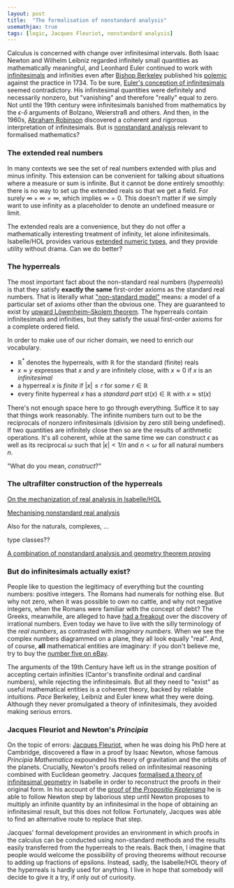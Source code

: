 ```yaml
---
layout: post
title:  "The formalisation of nonstandard analysis"
usemathjax: true 
tags: [logic, Jacques Fleuriot, nonstandard analysis]
---
```


Calculus is concerned with change over infinitesimal intervals. Both Isaac Newton and Wilhelm Leibniz regarded infinitely small quantities as mathematically meaningful, and Leonhard Euler continued to work with 
[infinitesimals](https://plato.stanford.edu/entries/continuity/) and infinities even after [Bishop Berkeley](https://en.wikipedia.org/wiki/George_Berkeley) published his [polemic](https://en.wikipedia.org/wiki/The_Analyst) against the practice in 1734.
To be sure, [Euler's conception of infinitesimals](https://rdcu.be/cSXiN) seemed contradictory. His infinitesimal quantities were definitely and necessarily nonzero, but "vanishing" and therefore "really" equal to zero.
Not until the 19th century were infinitesimals banished from mathematics by the $\epsilon$-$\delta$ arguments of Bolzano, Weierstraß and others.
And then, in the 1960s, [Abraham Robinson](https://en.wikipedia.org/wiki/Abraham_Robinson) discovered a coherent and rigorous interpretation of infinitesimals.
But is [nonstandard analysis](https://en.wikipedia.org/wiki/Nonstandard_analysis) relevant to formalised mathematics?

### The extended real numbers

In many contexts we see the set of real numbers extended with plus and minus infinity.
This extension can be convenient for talking about situations where a measure or sum is infinite.
But it cannot be done entirely smoothly: there is no way to set up the extended reals so that we get a field.
For surely $\infty+\infty=\infty$, which implies $\infty=0$.
This doesn't matter if we simply want to use infinity as a placeholder to denote an undefined measure or limit.

The extended reals are a convenience, but they do not offer a mathematically interesting treatment of infinity, let alone infinitesimals.
Isabelle/HOL provides various [extended numeric types](https://isabelle.in.tum.de/dist/library/HOL/HOL-Library/Extended_Real.html), and they provide utility without drama.
Can we do better?

### The hyperreals

The most important fact about the non-standard real numbers (*hyperreals*) is that they satisfy **exactly the same** first-order axioms as the standard real numbers.
That is literally what ["non-standard model"](https://plato.stanford.edu/entries/model-theory) means: a model of a particular set of axioms other than the obvious one.
They are guaranteed to exist by [upward Löwenheim–Skolem theorem](https://en.wikipedia.org/wiki/Löwenheim–Skolem_theorem).
The hyperreals contain infinitesimals and infinities, but they satisfy the usual first-order axioms for a complete ordered field.

In order to make use of our richer domain, we need to enrich our vocabulary.

* $\mathbb{R}^*$ denotes the hyperreals, with $\mathbb{R}$ for the standard (finite) reals
* $x\approx y$ expresses that $x$ and $y$ are infinitely close, with $x\approx 0$ if $x$ is an *infinitesimal*
* a hyperreal $x$ is *finite* if $\lvert x \rvert\le r$ for some $r\in\mathbb{R}$
* every finite hyperreal $x$ has a *standard part* $\textrm{st}(x)\in\mathbb{R}$ with $x\approx\textrm{st}(x)$

There's not enough space here to go through everything. Suffice it to say that things work reasonably. The infinite numbers turn out to be the reciprocals of nonzero infinitesimals (division by zero still being undefined). If two quantities are infinitely close then so are the results of arithmetic operations. It's all coherent, while at the same time we can construct $\epsilon$ as well as its reciprocal $\omega$ such that $\lvert\epsilon\rvert<1/n$ and $n<\omega$ for all natural numbers $n$.

"What do you mean, *construct*?"

### The ultrafilter construction of the hyperreals


[On the mechanization of real analysis in Isabelle/HOL](https://rdcu.be/cRUFK)

[Mechanising nonstandard real analysis](https://dx.doi.org/10.1112/S1461157000000267)


 Also for the naturals, complexes, ...


type classes??



[A combination of nonstandard analysis and geometry theorem proving](https://rdcu.be/cM63n)



### But do infinitesimals actually exist?

People like to question the legitimacy of everything but the counting numbers: positive integers.
The Romans had numerals for nothing else.
But why not zero, when it was possible to own no cattle, and why not negative integers, 
when the Romans were familiar with the concept of debt?
The Greeks, meanwhile, are alleged to have [had a freakout](https://nrich.maths.org/2671)
over the discovery of irrational numbers.
Even today we have to live with the silly terminology of the *real numbers*, as contrasted with *imaginary numbers*.
When we see the complex numbers diagrammed on a plane, they all look equally "real".
And, of course, **all** mathematical entities are imaginary:
if you don't believe me, try to buy the [number five on eBay](https://www.ebay.co.uk/sch/i.html?_nkw=number+five).

The arguments of the 19th Century have left us in the strange position of accepting certain infinities (Cantor's transfinite ordinal and cardinal numbers), while rejecting the infinitesimals.
But all they need to "exist" as useful mathematical entities is a coherent theory, backed by reliable intuitions.
*Pace* Berkeley, Leibniz and Euler knew what they were doing.
Although they never promulgated a theory of infinitesimals, they avoided making serious errors.

### Jacques Fleuriot and Newton's *Principia*

On the topic of errors: [Jacques Fleuriot](https://homepages.inf.ed.ac.uk/jdf/), 
when he was doing his PhD here at Cambridge, discovered a flaw in a proof by Isaac Newton, whose famous *Principia Mathematica* expounded his theory of gravitation and the orbits of the planets.
Crucially, Newton's proofs relied on infinitesimal reasoning combined with Euclidean geometry.
Jacques [formalised a theory of infinitesimal geometry](https://rdcu.be/cM63n) in Isabelle in order to reconstruct the proofs in their original form.
In his account of the [proof of the *Propositio Kepleriana*](https://rdcu.be/cIK7a) he is able to follow Newton step by laborious step until Newton proposes to multiply an infinite quantity by an infinitesimal in the hope of obtaining an infinitesimal result, but this does not follow.
Fortunately, Jacques was able to find an alternative route to replace that step.

Jacques' formal development provides an environment in which proofs in the calculus can be conducted using non-standard methods and the results easily transferred from the hyperreals to the reals.
Back then, I imagine that people would welcome the possibility of proving theorems without recourse to adding up fractions of epsilons.
Instead, sadly, the Isabelle/HOL theory of the hyperreals is hardly used for anything.
I live in hope that somebody will decide to give it a try, if only out of curiosity.



